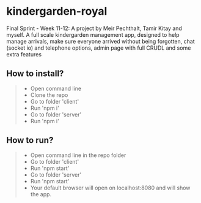 # kindergarden-royal
Final Sprint - Week 11-12: A project by Meir Pechthalt, Tamir Kitay and myself. A full scale kindergarden management app, designed to help manage arrivals, make sure everyone arrived without being forgotten, chat (socket io) and telephone options, admin page with full CRUDL and some extra features

## How to install?
> * Open command line
> * Clone the repo
> * Go to folder 'client'
> * Run 'npm i'
> * Go to folder 'server'
> * Run 'npm i'

## How to run? 
> * Open command line in the repo folder
> * Go to folder 'client'
> * Run 'npm start'
> * Go to folder 'server'
> * Run 'npm start'
> * Your default browser will open on localhost:8080 and will show the app.
